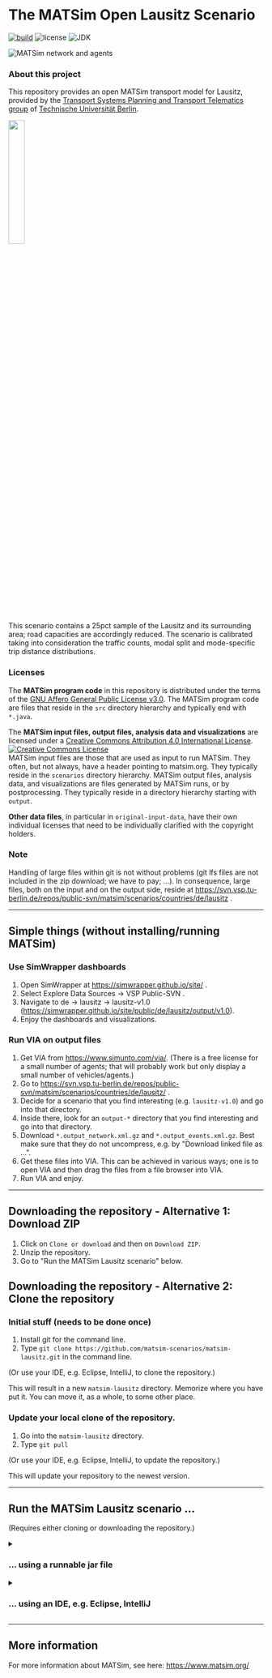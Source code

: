 # The MATSim Open Lausitz Scenario

[![build](https://github.com/matsim-scenarios/matsim-lausitz/actions/workflows/build.yaml/badge.svg)](https://github.com/matsim-scenarios/matsim-lausitz/actions/workflows/build.yaml)
![license](https://img.shields.io/github/license/matsim-scenarios/matsim-lausitz.svg)
![JDK](https://img.shields.io/badge/JDK-17+-green.svg)


![MATSim network and agents](scenarios/visualization.png "MATSim network and agents")


### About this project

This repository provides an open MATSim transport model for Lausitz, provided by the [Transport Systems Planning and Transport Telematics group](https://www.vsp.tu-berlin.de) of [Technische Universität Berlin](http://www.tu-berlin.de).

<a rel="TU Berlin" href="https://www.vsp.tu-berlin.de"><img src="https://svn.vsp.tu-berlin.de/repos/public-svn/ueber_uns/logo/TU_BERLIN_Logo_Lang_RGB_SR_rot.svg" width="25%"/></a>

This scenario contains a 25pct sample of the Lausitz and its surrounding area; road capacities are accordingly reduced. The scenario is calibrated taking into consideration the traffic counts, modal split and mode-specific trip distance distributions.

### Licenses

The **MATSim program code** in this repository is distributed under the terms of the [GNU Affero General Public License v3.0](https://www.gnu.org/licenses/agpl-3.0.html.en). The MATSim program code are files that reside in the `src` directory hierarchy and typically end with `*.java`.

The **MATSim input files, output files, analysis data and visualizations** are licensed under a <a rel="license" href="http://creativecommons.org/licenses/by/4.0/">Creative Commons Attribution 4.0 International License</a>.
<a rel="license" href="http://creativecommons.org/licenses/by/4.0/"><img alt="Creative Commons License" style="border-width:0" src="https://i.creativecommons.org/l/by/4.0/80x15.png" /></a><br /> MATSim input files are those that are used as input to run MATSim. They often, but not always, have a header pointing to matsim.org. They typically reside in the `scenarios` directory hierarchy. MATSim output files, analysis data, and visualizations are files generated by MATSim runs, or by postprocessing.  They typically reside in a directory hierarchy starting with `output`.

**Other data files**, in particular in `original-input-data`, have their own individual licenses that need to be individually clarified with the copyright holders.

### Note

Handling of large files within git is not without problems (git lfs files are not included in the zip download; we have to pay; ...).  In consequence, large files, both on the input and on the output side, reside at https://svn.vsp.tu-berlin.de/repos/public-svn/matsim/scenarios/countries/de/lausitz .

----
## Simple things (without installing/running MATSim)

### Use SimWrapper dashboards

1. Open SimWrapper at https://simwrapper.github.io/site/ .
1. Select Explore Data Sources -> VSP Public-SVN .
1. Navigate to de -> lausitz -> lausitz-v1.0 (https://simwrapper.github.io/site/public/de/lausitz/output/v1.0).
1. Enjoy the dashboards and visualizations.

### Run VIA on output files

1. Get VIA from https://www.simunto.com/via/.  (There is a free license for a small number of agents; that will probably work but only display a small number of vehicles/agents.)
1. Go to https://svn.vsp.tu-berlin.de/repos/public-svn/matsim/scenarios/countries/de/lausitz/ .
1. Decide for a scenario that you find interesting (e.g. `lausitz-v1.0`) and go into that directory.
1. Inside there, look for an `output-*` directory that you find interesting and go into that directory.
1. Download `*.output_network.xml.gz` and `*.output_events.xml.gz`.  Best make sure that they do not uncompress, e.g. by "Download linked file as ...".
1. Get these files into VIA.  This can be achieved in various ways; one is to open VIA and then drag the files from a file browser into VIA.
1. Run VIA and enjoy.

----

## Downloading the repository - Alternative 1: Download ZIP

1. Click on `Clone or download` and then on `Download ZIP`.
1. Unzip the repository.
1. Go to "Run the MATSim Lausitz scenario" below.

## Downloading the repository - Alternative 2: Clone the repository

### Initial stuff (needs to be done once)

1. Install git for the command line.
1. Type `git clone https://github.com/matsim-scenarios/matsim-lausitz.git` in the command line.

(Or use your IDE, e.g. Eclipse, IntelliJ, to clone the repository.)

This will result in a new `matsim-lausitz` directory.  Memorize where you have put it.  You can move it, as a whole, to some other place.

### Update your local clone of the repository.

1. Go into the `matsim-lausitz` directory.
1. Type `git pull`

(Or use your IDE, e.g. Eclipse, IntelliJ, to update the repository.)

This will update your repository to the newest version.

----
## Run the MATSim Lausitz scenario ...

(Requires either cloning or downloading the repository.)

<details><summary>
    
### ... using a runnable jar file
</summary>

1. Depending on the version of matsim-lausitz you have selected, you might have to create the jar file yourself.
    1. You can build an executable jar-file by executing one of the following commands in the top directory.
       This will download all necessary dependencies (it might take a while the first time it is run) and dump the jar into the top directory.
        1. `./mvnw clean package -DskipTests=true`
        1. or on Windows: `mvnw.cmd clean package -DskipTests=true`

1. Double-click on that .jar file (in a file system browser). Alternatively, try opening it with the following command:``
   java -jar [FILENAME].jar
   ``
1. A simple GUI should open.
1. In the GUI, click on the "Choose" button for configuration file.  Navigate to one of the `input` directories and load one of the configuration files.
1. Increase memory in the GUI.
1. Press the "Start MATSim" button.  This should run MATSim.  Note that MATSim accepts URLs as filenames in its config, so while the config files are part of the git repo, running them will pull additional material from our server.
1. "Open" the output directory.  You can drag files into VIA as was already done above.
1. "Edit..." (in the GUI) the config file.  Re-run MATSim.

</details>
<details><summary>

### ... using an IDE, e.g. Eclipse, IntelliJ
</summary>

1. Set up the project in your IDE.
1. Make sure the project is configured as maven project.
1. Run the JAVA class [RunLausitzScenario.java](src%2Fmain%2Fjava%2Forg%2Fmatsim%2Frun%2FRunLausitzScenario.java).
1. "Open" the output directory.  You can drag files into VIA as was already done above.
1. Edit the config file or adjust the run class. Re-run MATSim.
</details>

---
## More information

For more information about MATSim, see here: https://www.matsim.org/
